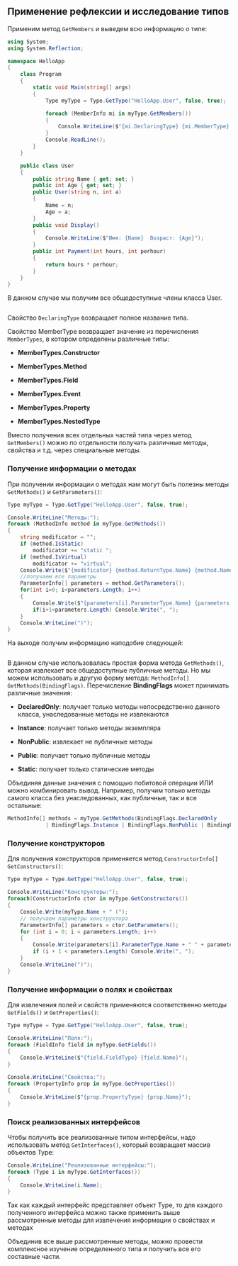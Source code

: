 ## Применение рефлексии и исследование типов

Применим метод `GetMembers` и выведем всю информацию о типе:

```cs
using System;
using System.Reflection;

namespace HelloApp
{
    class Program
    {
        static void Main(string[] args)
        {
            Type myType = Type.GetType("HelloApp.User", false, true);

            foreach (MemberInfo mi in myType.GetMembers())
            {
                Console.WriteLine($"{mi.DeclaringType} {mi.MemberType} {mi.Name}");
            }
            Console.ReadLine();
        }
    }

    public class User
    {
        public string Name { get; set; }
        public int Age { get; set; }
        public User(string n, int a)
        {
            Name = n;
            Age = a;
        }
        public void Display()
        {
            Console.WriteLine($"Имя: {Name}  Возраст: {Age}");
        }
        public int Payment(int hours, int perhour)
        {
            return hours * perhour;
        }
    }
}
```

В данном случае мы получим все общедоступные члены класса User.

```

```

Свойство `DeclaringType` возвращает полное название типа.

Свойство MemberType возвращает значение из перечисления `MemberTypes`, в котором определены различные типы:

- **MemberTypes.Constructor**

- **MemberTypes.Method**

- **MemberTypes.Field**

- **MemberTypes.Event**

- **MemberTypes.Property**

- **MemberTypes.NestedType**

Вместо получения всех отдельных частей типа через метод `GetMembers()` можно по отдельности получать различные методы, свойства и т.д. 
через специальные методы.

### Получение информации о методах

При получении информации о методах нам могут быть полезны методы `GetMethods()` и `GetParameters()`:

```cs
Type myType = Type.GetType("HelloApp.User", false, true);

Console.WriteLine("Методы:");
foreach (MethodInfo method in myType.GetMethods())
{
    string modificator = "";
    if (method.IsStatic)
        modificator += "static ";
    if (method.IsVirtual)
        modificator += "virtual";
    Console.Write($"{modificator} {method.ReturnType.Name} {method.Name} (");
    //получаем все параметры
    ParameterInfo[] parameters = method.GetParameters();
    for(int i=0; i<parameters.Length; i++)
    {
        Console.Write($"{parameters[i].ParameterType.Name} {parameters[i].Name}");
        if(i+1<parameters.Length) Console.Write(", ");
    }
    Console.WriteLine(")");   
}
```

На выходе получим информацию наподобие следующей:

```

```

В данном случае использовалась простая форма метода `GetMethods()`, которая извлекает все общедоступные публичные методы. Но мы можем использовать 
и другую форму метода: `MethodInfo[] GetMethods(BindingFlags)`. Перечисление **BindingFlags** может принимать различные значения:

- **DeclaredOnly**: получает только методы непосредственно данного класса, унаследованные методы не извлекаются

- **Instance**: получает только методы экземпляра

- **NonPublic**: извлекает не публичные методы

- **Public**: получает только публичные методы

- **Static**: получает только статические методы

Объединяя данные значения с помощью побитовой операции ИЛИ можно комбинировать вывод. Например, получим только методы самого класса без унаследованных, как 
публичные, так и все остальные:

```cs
MethodInfo[] methods = myType.GetMethods(BindingFlags.DeclaredOnly 
            | BindingFlags.Instance | BindingFlags.NonPublic | BindingFlags.Public
```

### Получение конструкторов

Для получения конструкторов применяется метод `ConstructorInfo[] GetConstructors()`:

```cs
Type myType = Type.GetType("HelloApp.User", false, true);

Console.WriteLine("Конструкторы:");
foreach(ConstructorInfo ctor in myType.GetConstructors())
{
    Console.Write(myType.Name + " (");
    // получаем параметры конструктора
    ParameterInfo[] parameters = ctor.GetParameters();
    for (int i = 0; i < parameters.Length; i++)
    {
        Console.Write(parameters[i].ParameterType.Name + " " + parameters[i].Name);
        if (i + 1 < parameters.Length) Console.Write(", ");
    }
    Console.WriteLine(")");
}
```

### Получение информации о полях и свойствах

Для извлечения полей и свойств применяются соответственно методы `GetFields()` и `GetProperties()`:

```cs
Type myType = Type.GetType("HelloApp.User", false, true);

Console.WriteLine("Поля:");
foreach (FieldInfo field in myType.GetFields())
{
    Console.WriteLine($"{field.FieldType} {field.Name}");
}

Console.WriteLine("Свойства:");
foreach (PropertyInfo prop in myType.GetProperties())
{
    Console.WriteLine($"{prop.PropertyType} {prop.Name}");
}
```

### Поиск реализованных интерфейсов

Чтобы получить все реализованные типом интерфейсы, надо использовать метод `GetInterfaces()`, который возвращает массив объектов Type:

```cs
Console.WriteLine("Реализованные интерфейсы:");
foreach (Type i in myType.GetInterfaces())
{
    Console.WriteLine(i.Name);
}
```

Так как каждый интерфейс представляет объект Type, то для каждого полученного интерфейса можно также применить выше рассмотренные методы для извлечения информации о свойствах и методах

Объединив все выше рассмотренные методы, можно провести комплексное изучение определенного типа и получить все его составные части.


